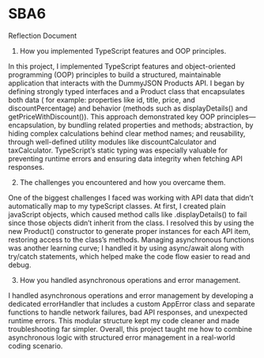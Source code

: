 # SBA6

Reflection Document

1. How you implemented TypeScript features and OOP principles.

In this project, I implemented TypeScript features and object-oriented programming (OOP) principles to build a structured, maintainable application that interacts with the DummyJSON Products API. I began by defining strongly typed interfaces and a Product class that encapsulates both data ( for example: properties like id, title, price, and discountPercentage) and behavior (methods such as displayDetails() and getPriceWithDiscount()). This approach demonstrated key OOP principles—encapsulation, by bundling related properties and methods; abstraction, by hiding complex calculations behind clear method names; and reusability, through well-defined utility modules like discountCalculator and taxCalculator. TypeScript’s static typing was especially valuable for preventing runtime errors and ensuring data integrity when fetching API responses.

2. The challenges you encountered and how you overcame them.

One of the biggest challenges I faced was working with API data that didn’t automatically map to my typeScript classes. At first, I created plain javaScript objects, which caused method calls like .displayDetails() to fail since those objects didn’t inherit from the class. I resolved this by using the new Product() constructor to generate proper instances for each API item, restoring access to the class’s methods. Managing asynchronous functions was another learning curve; I handled it by using async/await along with try/catch statements, which helped make the code flow easier to read and debug.

3. How you handled asynchronous operations and error management.

I handled asynchronous operations and error management by developing a dedicated errorHandler that includes a custom AppError class and separate functions to handle network failures, bad API responses, and unexpected runtime errors. This modular structure kept my code cleaner and made troubleshooting far simpler. Overall, this project  taught me how to combine asynchronous logic with structured error management in a real-world coding scenario.
